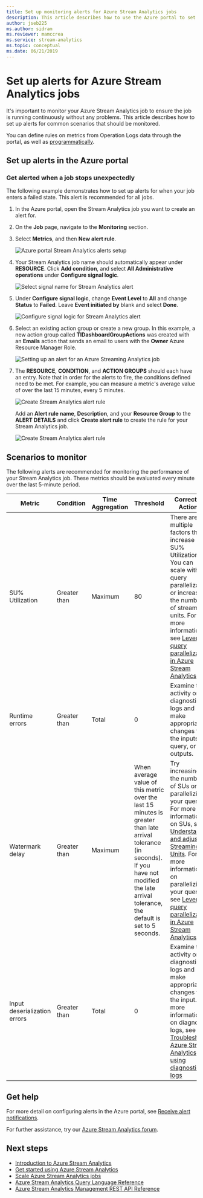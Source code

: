 ```yaml
---
title: Set up monitoring alerts for Azure Stream Analytics jobs
description: This article describes how to use the Azure portal to set up monitoring and alerts for Azure Stream Analytics jobs.
author: jseb225
ms.author: sidram
ms.reviewer: mamccrea
ms.service: stream-analytics
ms.topic: conceptual
ms.date: 06/21/2019
---
```

# Set up alerts for Azure Stream Analytics jobs

It's important to monitor your Azure Stream Analytics job to ensure the job is running continuously without any problems. This article describes how to set up alerts for common scenarios that should be monitored. 

You can define rules on metrics from Operation Logs data through the portal, as well as [programmatically](https://code.msdn.microsoft.com/windowsazure/Receive-Email-Notifications-199e2c9a).

## Set up alerts in the Azure portal
### Get alerted when a job stops unexpectedly

The following example demonstrates how to set up alerts for when your job enters a failed state. This alert is recommended for all jobs.

1. In the Azure portal, open the Stream Analytics job you want to create an alert for.

2. On the **Job** page, navigate to the **Monitoring** section.  

3. Select **Metrics**, and then **New alert rule**.

   ![Azure portal Stream Analytics alerts setup](./media/stream-analytics-set-up-alerts/stream-analytics-set-up-alerts.png)  

4. Your Stream Analytics job name should automatically appear under **RESOURCE**. Click **Add condition**, and select **All Administrative operations** under **Configure signal logic**.

   ![Select signal name for Stream Analytics alert](./media/stream-analytics-set-up-alerts/stream-analytics-condition-signal.png)  

5. Under **Configure signal logic**, change **Event Level** to **All** and change **Status** to **Failed**. Leave **Event initiated by** blank and select **Done**.

   ![Configure signal logic for Stream Analytics alert](./media/stream-analytics-set-up-alerts/stream-analytics-configure-signal-logic.png) 

6. Select an existing action group or create a new group. In this example, a new action group called **TIDashboardGroupActions** was created with an **Emails** action that sends an email to users with the **Owner** Azure Resource Manager Role.

   ![Setting up an alert for an Azure Streaming Analytics job](./media/stream-analytics-set-up-alerts/stream-analytics-add-group-email-action.png)

7. The **RESOURCE**, **CONDITION**, and **ACTION GROUPS** should each have an entry. Note that in order for the alerts to fire, the conditions defined need to be met. For example, you can measure a metric's average value of over the last 15 minutes, every 5 minutes.

   ![Create Stream Analytics alert rule](./media/stream-analytics-set-up-alerts/stream-analytics-create-alert-rule-2.png)

   Add an **Alert rule name**, **Description**, and your **Resource Group** to the **ALERT DETAILS** and click **Create alert rule** to create the rule for your Stream Analytics job.

   ![Create Stream Analytics alert rule](./media/stream-analytics-set-up-alerts/stream-analytics-create-alert-rule.png)
   
## Scenarios to monitor

The following alerts are recommended for monitoring the performance of your Stream Analytics job. These metrics should be evaluated every minute over the last 5-minute period.

|Metric|Condition|Time Aggregation|Threshold|Corrective Actions|
|-|-|-|-|-|
|SU% Utilization|Greater than|Maximum|80|There are multiple factors that increase SU% Utilization. You can scale with query parallelization or increase the number of streaming units. For more information, see [Leverage query parallelization in Azure Stream Analytics](stream-analytics-parallelization.md).|
|Runtime errors|Greater than|Total|0|Examine the activity or diagnostic logs and make appropriate changes to the inputs, query, or outputs.|
|Watermark delay|Greater than|Maximum|When average value of this metric over the last 15 minutes is greater than late arrival tolerance (in seconds). If you have not modified the late arrival tolerance, the default is set to 5 seconds.|Try increasing the number of SUs or parallelizing your query. For more information on SUs, see [Understand and adjust Streaming Units](stream-analytics-streaming-unit-consumption.md#how-many-sus-are-required-for-a-job). For more information on parallelizing your query, see [Leverage query parallelization in Azure Stream Analytics](stream-analytics-parallelization.md).|
|Input deserialization errors|Greater than|Total|0|Examine the activity or diagnostic logs and make appropriate changes to the input. For more information on diagnostic logs, see [Troubleshoot Azure Stream Analytics using diagnostics logs](stream-analytics-job-diagnostic-logs.md)|

## Get help

For more detail on configuring alerts in the Azure portal, see [Receive alert notifications](../monitoring-and-diagnostics/insights-receive-alert-notifications.md).  

For further assistance, try our [Azure Stream Analytics forum](https://social.msdn.microsoft.com/Forums/azure/home?forum=AzureStreamAnalytics).

## Next steps
* [Introduction to Azure Stream Analytics](stream-analytics-introduction.md)
* [Get started using Azure Stream Analytics](stream-analytics-get-started.md)
* [Scale Azure Stream Analytics jobs](stream-analytics-scale-jobs.md)
* [Azure Stream Analytics Query Language Reference](https://docs.microsoft.com/stream-analytics-query/stream-analytics-query-language-reference)
* [Azure Stream Analytics Management REST API Reference](https://msdn.microsoft.com/library/azure/dn835031.aspx)


